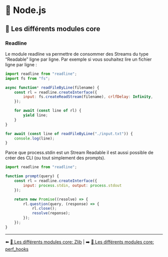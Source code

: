 # 🐢 Node.js

## 🌟 Les différents modules core

### Readline

Le module readline va permettre de consommer des Streams du type “Readable” ligne par ligne. Par exemple si vous souhaitez lire un fichier ligne par ligne :

```js
import readline from "readline";
import fs from "fs";

async function* readFileByLine(filename) {
    const rl = readline.createInterface({
        input: fs.createReadStream(filename), crlfDelay: Infinity,
    });

    for await (const line of rl) {
        yield line;
    }
}

for await (const line of readFileByLine("./input.txt")) {
    console.log(line);
}
```
Parce que process.stdin est un Stream Readable il est aussi possible de créer des CLI (ou tout simplement des prompts).

```js
import readline from "readline";

function prompt(query) {
    const rl = readline.createInterface({
        input: process.stdin, output: process.stdout
    });

    return new Promise((resolve) => {
        rl.question(query, (response) => {
            rl.close();
            resolve(reponse);
        });
    });
}
```

---

⬅️ [🌟 Les différents modules core: Zlib](./12-zlib.md) |
➡️ [🌟 Les différents modules core: perf_hooks](./14-perf_hooks.md)
